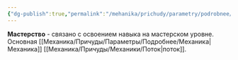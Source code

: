 ```yaml
---
{"dg-publish":true,"permalink":"/mehanika/prichudy/parametry/podrobnee/gruppy-prichud/gruppa-masterstvo/"}
---
```


**Мастерство** - связано с освоением навыка на мастерском уровне. Основная [[Механика/Причуды/Параметры/Подробнее/Механика\|Механика]] [[Механика/Причуды/Механики/Поток\|поток]].